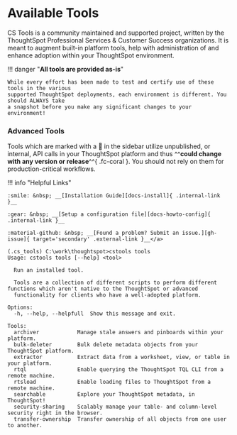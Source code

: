 # Available Tools

CS Tools is a community maintained and supported project, written by the ThoughtSpot Professional Services & Customer
Success organizations. It is meant to augment built-in platform tools, help with administration of and enhance
adoption within your ThoughtSpot environment.

!!! danger "__All tools are provided as-is__"

    While every effort has been made to test and certify use of these tools in the various
    supported ThoughtSpot deployments, each environment is different. You should ALWAYS take
    a snapshot before you make any significant changes to your environment!

### Advanced Tools

Tools which are marked with a 🔐 in the sidebar utilize unpublished, or
internal, API calls in your ThoughtSpot platform and thus ^^__could change with any
version or release__^^{ .fc-coral }. You should not rely on them for production-critical
workflows.

!!! info "Helpful Links"

    :smile: &nbsp; __[Installation Guide][docs-install]{ .internal-link }__

    :gear: &nbsp; __[Setup a configuration file][docs-howto-config]{ .internal-link }__

    :material-github: &nbsp; __[Found a problem? Submit an issue.][gh-issue]{ target='secondary' .external-link }__</a>

```console
(.cs_tools) C:\work\thoughtspot>cstools tools
Usage: cstools tools [--help] <tool>

  Run an installed tool.

  Tools are a collection of different scripts to perform different functions which aren't native to the ThoughtSpot or advanced
  functionality for clients who have a well-adopted platform.

Options:
  -h, --help, --helpfull  Show this message and exit.

Tools:
  archiver            Manage stale answers and pinboards within your platform.
  bulk-deleter        Bulk delete metadata objects from your ThoughtSpot platform.
  extractor           Extract data from a worksheet, view, or table in your platform.
  rtql                Enable querying the ThoughtSpot TQL CLI from a remote machine.
  rtsload             Enable loading files to ThoughtSpot from a remote machine.
  searchable          Explore your ThoughtSpot metadata, in ThoughtSpot!
  security-sharing    Scalably manage your table- and column-level security right in the browser.
  transfer-ownership  Transfer ownership of all objects from one user to another.
```

[docs-install]: ../../how-to/install-upgrade-cs-tools
[docs-howto-config]: ../../how-to/configuration-file
[gh-issue]: https://github.com/thoughtspot/cs_tools/issues/new
